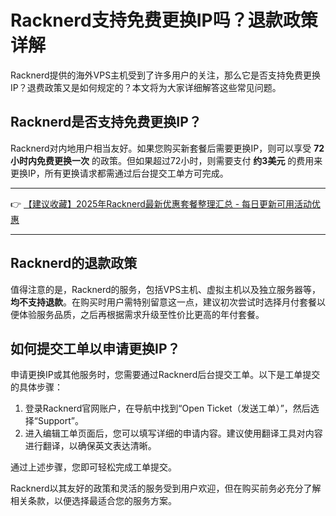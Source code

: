 # Racknerd支持免费更换IP吗？退款政策详解

Racknerd提供的海外VPS主机受到了许多用户的关注，那么它是否支持免费更换IP？退费政策又是如何规定的？本文将为大家详细解答这些常见问题。

## Racknerd是否支持免费更换IP？

Racknerd对内地用户相当友好。如果您购买新套餐后需要更换IP，则可以享受 **72小时内免费更换一次** 的政策。但如果超过72小时，则需要支付 **约3美元** 的费用来更换IP，所有更换请求都需通过后台提交工单方可完成。

---

👉 [【建议收藏】2025年Racknerd最新优惠套餐整理汇总 - 每日更新可用活动优惠](https://bit.ly/Rack_Nerd)

---

## Racknerd的退款政策

值得注意的是，Racknerd的服务，包括VPS主机、虚拟主机以及独立服务器等，**均不支持退款**。在购买时用户需特别留意这一点，建议初次尝试时选择月付套餐以便体验服务品质，之后再根据需求升级至性价比更高的年付套餐。

## 如何提交工单以申请更换IP？

申请更换IP或其他服务时，您需要通过Racknerd后台提交工单。以下是工单提交的具体步骤：

1. 登录Racknerd官网账户，在导航中找到“Open Ticket（发送工单）”，然后选择“Support”。
2. 进入编辑工单页面后，您可以填写详细的申请内容。建议使用翻译工具对内容进行翻译，以确保英文表达清晰。

通过上述步骤，您即可轻松完成工单提交。

Racknerd以其友好的政策和灵活的服务受到用户欢迎，但在购买前务必充分了解相关条款，以便选择最适合您的服务方案。
